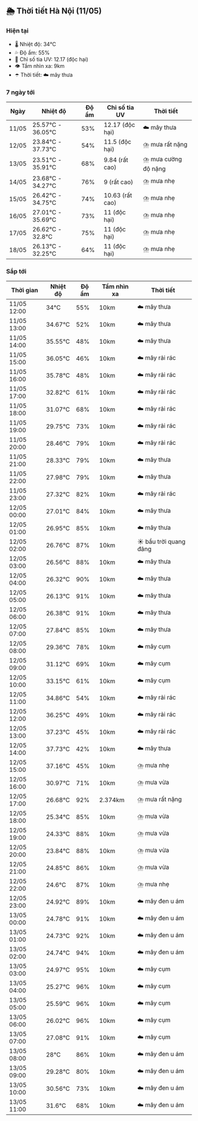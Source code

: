 ## 🌦️ Thời tiết Hà Nội (11/05)

### Hiện tại

- 🌡️ Nhiệt độ: 34℃
- 💦 Độ ẩm: 55%
- 🌟 Chỉ số tia UV: 12.17 (độc hại)
- 👁️ Tầm nhìn xa: 9km
- ☂️ Thời tiết: ☁️ mây thưa

### 7 ngày tới

| Ngày | Nhiệt độ | Độ ẩm | Chỉ số tia UV | Thời tiết |
| --- | --- | --- | --- | --- |
| 11/05 | 25.57℃ - 36.05℃ | 53% | 12.17 (độc hại) | ☁️ mây thưa |
| 12/05 | 23.84℃ - 37.73℃ | 54% | 11.5 (độc hại) | ⛈️ mưa rất nặng |
| 13/05 | 23.51℃ - 35.91℃ | 68% | 9.84 (rất cao) | ⛈️ mưa cường độ nặng |
| 14/05 | 23.68℃ - 34.27℃ | 76% | 9 (rất cao) | ⛈️ mưa nhẹ |
| 15/05 | 26.42℃ - 34.75℃ | 74% | 10.63 (rất cao) | ⛈️ mưa nhẹ |
| 16/05 | 27.01℃ - 35.69℃ | 73% | 11 (độc hại) | ⛈️ mưa nhẹ |
| 17/05 | 26.62℃ - 32.8℃ | 75% | 11 (độc hại) | ⛈️ mưa nhẹ |
| 18/05 | 26.13℃ - 32.25℃ | 64% | 11 (độc hại) | ⛈️ mưa nhẹ |

### Sắp tới

| Thời gian | Nhiệt độ | Độ ẩm | Tầm nhìn xa | Thời tiết |
| --- | --- | --- | --- | --- |
| 11/05 12:00 | 34℃ | 55% | 10km | ☁️ mây thưa |
| 11/05 13:00 | 34.67℃ | 52% | 10km | ☁️ mây thưa |
| 11/05 14:00 | 35.55℃ | 48% | 10km | ☁️ mây thưa |
| 11/05 15:00 | 36.05℃ | 46% | 10km | ☁️ mây rải rác |
| 11/05 16:00 | 35.78℃ | 48% | 10km | ☁️ mây rải rác |
| 11/05 17:00 | 32.82℃ | 61% | 10km | ☁️ mây rải rác |
| 11/05 18:00 | 31.07℃ | 68% | 10km | ☁️ mây rải rác |
| 11/05 19:00 | 29.75℃ | 73% | 10km | ☁️ mây rải rác |
| 11/05 20:00 | 28.46℃ | 79% | 10km | ☁️ mây rải rác |
| 11/05 21:00 | 28.33℃ | 79% | 10km | ☁️ mây thưa |
| 11/05 22:00 | 27.98℃ | 79% | 10km | ☁️ mây thưa |
| 11/05 23:00 | 27.32℃ | 82% | 10km | ☁️ mây rải rác |
| 12/05 00:00 | 27.01℃ | 84% | 10km | ☁️ mây thưa |
| 12/05 01:00 | 26.95℃ | 85% | 10km | ☁️ mây thưa |
| 12/05 02:00 | 26.76℃ | 87% | 10km | ☀️ bầu trời quang đãng |
| 12/05 03:00 | 26.56℃ | 88% | 10km | ☁️ mây thưa |
| 12/05 04:00 | 26.32℃ | 90% | 10km | ☁️ mây thưa |
| 12/05 05:00 | 26.13℃ | 91% | 10km | ☁️ mây thưa |
| 12/05 06:00 | 26.38℃ | 91% | 10km | ☁️ mây thưa |
| 12/05 07:00 | 27.84℃ | 85% | 10km | ☁️ mây thưa |
| 12/05 08:00 | 29.36℃ | 78% | 10km | ☁️ mây cụm |
| 12/05 09:00 | 31.12℃ | 69% | 10km | ☁️ mây cụm |
| 12/05 10:00 | 33.15℃ | 61% | 10km | ☁️ mây cụm |
| 12/05 11:00 | 34.86℃ | 54% | 10km | ☁️ mây rải rác |
| 12/05 12:00 | 36.25℃ | 49% | 10km | ☁️ mây rải rác |
| 12/05 13:00 | 37.23℃ | 45% | 10km | ☁️ mây rải rác |
| 12/05 14:00 | 37.73℃ | 42% | 10km | ☁️ mây thưa |
| 12/05 15:00 | 37.16℃ | 45% | 10km | ⛈️ mưa nhẹ |
| 12/05 16:00 | 30.97℃ | 71% | 10km | ⛈️ mưa vừa |
| 12/05 17:00 | 26.68℃ | 92% | 2.374km | ⛈️ mưa rất nặng |
| 12/05 18:00 | 25.34℃ | 85% | 10km | ⛈️ mưa vừa |
| 12/05 19:00 | 24.33℃ | 88% | 10km | ⛈️ mưa vừa |
| 12/05 20:00 | 23.84℃ | 88% | 10km | ⛈️ mưa vừa |
| 12/05 21:00 | 24.85℃ | 86% | 10km | ⛈️ mưa vừa |
| 12/05 22:00 | 24.6℃ | 87% | 10km | ⛈️ mưa nhẹ |
| 12/05 23:00 | 24.92℃ | 89% | 10km | ☁️ mây đen u ám |
| 13/05 00:00 | 24.78℃ | 91% | 10km | ☁️ mây đen u ám |
| 13/05 01:00 | 24.73℃ | 92% | 10km | ☁️ mây đen u ám |
| 13/05 02:00 | 24.74℃ | 94% | 10km | ☁️ mây đen u ám |
| 13/05 03:00 | 24.97℃ | 95% | 10km | ☁️ mây cụm |
| 13/05 04:00 | 25.27℃ | 96% | 10km | ☁️ mây cụm |
| 13/05 05:00 | 25.59℃ | 96% | 10km | ☁️ mây cụm |
| 13/05 06:00 | 26.02℃ | 96% | 10km | ☁️ mây cụm |
| 13/05 07:00 | 27.08℃ | 91% | 10km | ☁️ mây cụm |
| 13/05 08:00 | 28℃ | 86% | 10km | ☁️ mây đen u ám |
| 13/05 09:00 | 29.28℃ | 80% | 10km | ☁️ mây đen u ám |
| 13/05 10:00 | 30.56℃ | 73% | 10km | ☁️ mây đen u ám |
| 13/05 11:00 | 31.6℃ | 68% | 10km | ☁️ mây đen u ám |
